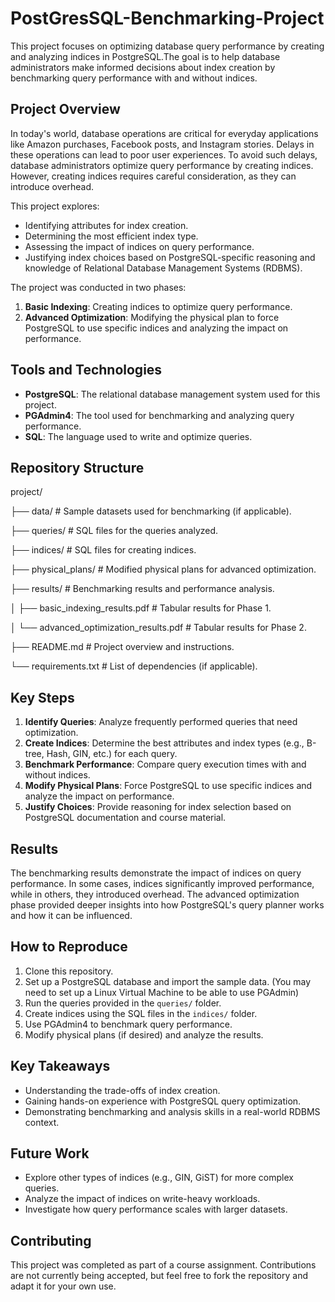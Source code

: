 # PostGresSQL-Benchmarking-Project
This project focuses on optimizing database query performance by creating and analyzing indices in PostgreSQL.The goal is to help database administrators make informed decisions about index creation by benchmarking query performance with and without indices.

## Project Overview
In today's world, database operations are critical for everyday applications like Amazon purchases, Facebook posts, and Instagram stories. Delays in these operations can lead to poor user experiences. To avoid such delays, database administrators optimize query performance by creating indices. However, creating indices requires careful consideration, as they can introduce overhead.

This project explores:
- Identifying attributes for index creation.
- Determining the most efficient index type.
- Assessing the impact of indices on query performance.
- Justifying index choices based on PostgreSQL-specific reasoning and knowledge of Relational Database Management Systems (RDBMS).

The project was conducted in two phases:
1. **Basic Indexing**: Creating indices to optimize query performance.
2. **Advanced Optimization**: Modifying the physical plan to force PostgreSQL to use specific indices and analyzing the impact on performance.

## Tools and Technologies
- **PostgreSQL**: The relational database management system used for this project.
- **PGAdmin4**: The tool used for benchmarking and analyzing query performance.
- **SQL**: The language used to write and optimize queries.

## Repository Structure
project/

├── data/                   # Sample datasets used for benchmarking (if applicable).

├── queries/                # SQL files for the queries analyzed.

├── indices/                # SQL files for creating indices.

├── physical_plans/         # Modified physical plans for advanced optimization.

├── results/                # Benchmarking results and performance analysis.

│   ├── basic_indexing_results.pdf       # Tabular results for Phase 1.

│   └── advanced_optimization_results.pdf # Tabular results for Phase 2.

├── README.md               # Project overview and instructions.

└── requirements.txt        # List of dependencies (if applicable).


## Key Steps
1. **Identify Queries**: Analyze frequently performed queries that need optimization.
2. **Create Indices**: Determine the best attributes and index types (e.g., B-tree, Hash, GIN, etc.) for each query.
3. **Benchmark Performance**: Compare query execution times with and without indices.
4. **Modify Physical Plans**: Force PostgreSQL to use specific indices and analyze the impact on performance.
5. **Justify Choices**: Provide reasoning for index selection based on PostgreSQL documentation and course material.

## Results
The benchmarking results demonstrate the impact of indices on query performance. In some cases, indices significantly improved performance, while in others, they introduced overhead. The advanced optimization phase provided deeper insights into how PostgreSQL's query planner works and how it can be influenced.

## How to Reproduce
1. Clone this repository.
2. Set up a PostgreSQL database and import the sample data. (You may need to set up a Linux Virtual Machine to be able to use PGAdmin) 
3. Run the queries provided in the `queries/` folder.
4. Create indices using the SQL files in the `indices/` folder.
5. Use PGAdmin4 to benchmark query performance.
6. Modify physical plans (if desired) and analyze the results.

## Key Takeaways
- Understanding the trade-offs of index creation.
- Gaining hands-on experience with PostgreSQL query optimization.
- Demonstrating benchmarking and analysis skills in a real-world RDBMS context.

## Future Work
- Explore other types of indices (e.g., GIN, GiST) for more complex queries.
- Analyze the impact of indices on write-heavy workloads.
- Investigate how query performance scales with larger datasets.

## Contributing
This project was completed as part of a course assignment. Contributions are not currently being accepted, but feel free to fork the repository and adapt it for your own use.
